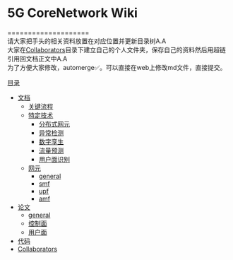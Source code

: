 # 5G CoreNetwork Wiki  
====================  
请大家把手头的相关资料放置在对应位置并更新目录树A.A  
大家在[Collaborators](Collaborators)目录下建立自己的个人文件夹，保存自己的资料然后用超链引用回文档正文中A.A  
为了方便大家修改，automerge✅。可以直接在web上修改md文件，直接提交。


[目录](README.md)
  - [文档](文档)
    - [关键流程](文档/关键流程)
    - [特定技术](文档/特定技术)
      - [分布式网元](文档/特定技术/分布式网元)
      - [异常检测](文档/特定技术/异常检测)
      - [数字孪生](文档/特定技术/数字孪生)
      - [流量预测](文档/特定技术/流量预测)
      - [用户面识别](文档/特定技术/用户面识别)
    - [网元](文档/网元)
      - [general](文档/网元/general/menu.md)
      - [smf](文档/网元/smf/menu.md)
      - [upf](文档/网元/upf/menu.md)
      - [amf](文档/amf/menu.md)
  - [论文](论文)
    - [general](论文/general)
    - [控制面](论文/控制面)
    - [用户面](论文/用户面)
  - [代码](代码)
  - [Collaborators](Collaborators)
